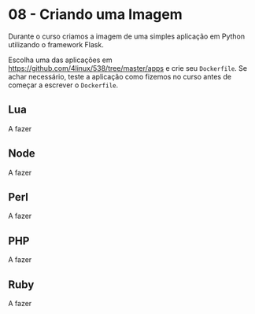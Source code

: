 # 08 - Criando uma Imagem

Durante o curso criamos a imagem de uma simples aplicação em Python utilizando o framework Flask.

Escolha uma das aplicações em https://github.com/4linux/538/tree/master/apps e crie seu `Dockerfile`. Se achar necessário, teste a aplicação como fizemos no curso antes de começar a escrever o `Dockerfile`.

## Lua

A fazer

## Node

A fazer

## Perl

A fazer

## PHP

A fazer

## Ruby

A fazer
